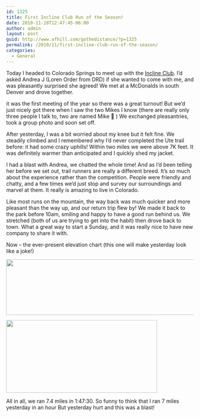 ```yaml
---
id: 1325
title: First Incline Club Run of the Season!
date: 2010-11-28T12:47:45-06:00
author: admin
layout: post
guid: http://www.afhill.com/gothedistance/?p=1325
permalink: /2010/11/first-incline-club-run-of-the-season/
categories:
  - General
---
```

Today I headed to Colorado Springs to meet up with the [Incline Club](http://inclineclub.com/). I&#8217;d asked Andrea J (Loren Order from DRD) if she wanted to come with me, and was pleasantly surprised she agreed! We met at a McDonalds in south Denver and drove together. 

it was the first meeting of the year so there was a great turnout! But we&#8217;d just nicely got there when I saw the two Mikes I know (there are really only three people I talk to, two are named Mike 🙂 ) We exchanged pleasantries, took a group photo and soon set off. 

After yesterday, I was a bit worried about my knee but it felt fine. We steadily climbed and I remembered why I&#8217;d never completed the Ute trail before: it had some crazy uphills! Within two miles we were above 7K feet. It was definitely warmer than anticipated and I quickly shed my jacket. 

I had a blast with Andrea, we chatted the whole time! And as I&#8217;d been telling her before we set out, trail runners are really a different breed. It&#8217;s so much about the experience rather than the competition. People were friendly and chatty, and a few times we&#8217;d just stop and survey our surroundings and marvel at them. It really is amazing to live in Colorado.

Like most runs on the mountain, the way back was much quicker and more pleasant than the way up, and our return trip flew by! We made it back to the park before 10am, smiling and happy to have a good run behind us. We stretched (both of us are trying to get into the habit) then drove back to town. What a great way to start a Sunday, and it was really nice to have new company to share it with.

Now &#8211; the ever-present elevation chart (this one will make yesterday look like a joke!) 

[<img src="http://www.afhill.com/gothedistance/wp-content/uploads/2010/11/inclinerun.png" alt="" title="inclinerun" width="550" height="149" class="aligncenter size-full wp-image-1326" />](http://www.afhill.com/gothedistance/wp-content/uploads/2010/11/inclinerun.png)

[<img src="http://www.afhill.com/gothedistance/wp-content/uploads/2010/11/inclinemore.png" alt="" title="inclinemore" width="405" height="195" class="aligncenter size-full wp-image-1327" />](http://www.afhill.com/gothedistance/wp-content/uploads/2010/11/inclinemore.png)

All in all, we ran 7.4 miles in 1:47:30. So funny to think that I ran 7 miles yesterday in an hour But yesterday hurt and this was a blast!